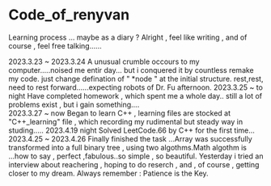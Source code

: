 # Code_of_renyvan
Learning process ... maybe as a diary ? Alright , feel like writing , and of course , feel free talking......

2023.3.23 ~ 2023.3.24  A unusual crumble occours to my computer.....noised me entir day... 
                       but i conquered it by countless remake my code.
                       just change defination of " *node " at the initial structure.
                       rest,rest, need to rest forward......expecting robots of Dr. Fu afternoon.
2023.3.25 ~ to night   Have completed homework , which spent me a whole day..
                       still a lot of problems exist , but i gain something....          
2023.3.27 ~ now        Began to learn C++ , learning files are stocked at "C++_learning" file , 
                       which recording my rudimental but steady way in studing.....
2023.4.19 night        Solved LeetCode.66  by C++ for the first time...
2023.4.25 ~ 2023.4.26  Finally finished the task ...Array was successfully transformed into a full binary tree , 
                       using two algothms.Math algothm is ...how to say , perfect ,fabulous..so simple , so beautiful.
                       Yesterday i tried an interview about reachering , hoping to do reserch , and , of course ,
                       getting closer to my dream. Always remember : Patience is the Key.